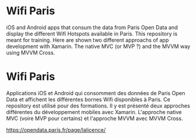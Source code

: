 # Wifi Paris
iOS and Android apps that consum the data from Paris Open Data and display the different Wifi Hotspots available in Paris.
This repository is meant for training.
Here are shown two different approachs of app development with Xamarin.
The native MVC (or MVP ?) and the MVVM way using MVVM Cross.

# Wifi Paris
Applications iOS et Android qui consomment des données de Paris Open Data et affichent les différentes bornes Wifi disponibles à Paris.
Ce repository est utilisé pour des formations.
Il y est présenté deux approches différentes du développement mobiles avec Xamarin.
L'approche native MVC (voire MVP pour certains) et l'approche MVVM avec MVVM Cross.


https://opendata.paris.fr/page/lalicence/
